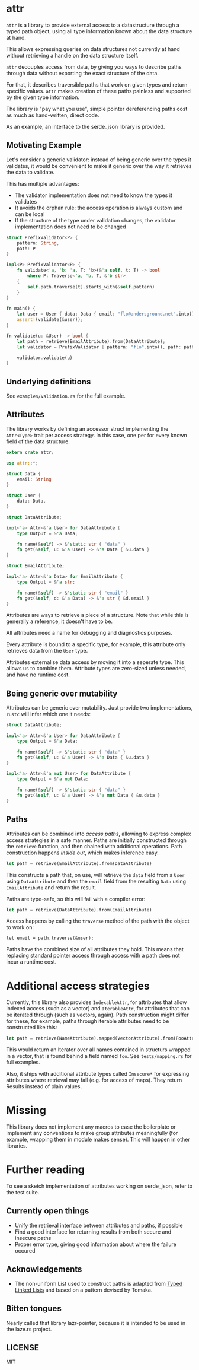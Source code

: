 # attr

`attr` is a library to provide external access to a datastructure through a
typed path object, using all type information known about the data
structure at hand.

This allows expressing queries on data structures not currently at hand without
retrieving a handle on the data structure itself.

`attr` decouples access from data, by giving you ways to describe paths through
data without exporting the exact structure of the data.

For that, it describes traversible paths that work on given types and return
specific values. `attr` makes creation of these paths painless and supported
by the given type information.

The library is "pay what you use", simple pointer dereferencing paths cost
as much as hand-written, direct code.

As an example, an interface to the serde_json library is provided.

## Motivating Example

Let's consider a generic validator: instead of being generic over the types it validates, it would be convenient to make it generic over the way it retrieves the data to validate.

This has multiple advantages:
* The validator implementation does not need to know the types it validates
* It avoids the orphan rule: the access operation is always custom and can be local
* If the structure of the type under validation changes, the validator implementation does not need to be changed

```rust
struct PrefixValidator<P> {
    pattern: String,
    path: P
}

impl<P> PrefixValidator<P> {
    fn validate<'a, 'b: 'a, T: 'b>(&'a self, t: T) -> bool
        where P: Traverse<'a, 'b, T, &'b str>
    {
        self.path.traverse(t).starts_with(&self.pattern)
    }
}

fn main() {
    let user = User { data: Data { email: "flo@andersground.net".into() }};
    assert!(validate(&user));
}

fn validate(u: &User) -> bool {
    let path = retrieve(EmailAttribute).from(DataAttribute);
    let validator = PrefixValidator { pattern: "flo".into(), path: path };

    validator.validate(u)
}
```

## Underlying definitions

See `examples/validation.rs` for the full example.

## Attributes

The library works by defining an accessor struct implementing the `Attr<Type>`
trait per access strategy. In this case, one per for every known field of the
data structure.

```rust
extern crate attr;

use attr::*;

struct Data {
    email: String
}

struct User {
    data: Data,
}

struct DataAttribute;

impl<'a> Attr<&'a User> for DataAttribute {
    type Output = &'a Data;

    fn name(&self) -> &'static str { "data" }
    fn get(&self, u: &'a User) -> &'a Data { &u.data }
}

struct EmailAttribute;

impl<'a> Attr<&'a Data> for EmailAttribute {
    type Output = &'a str;

    fn name(&self) -> &'static str { "email" }
    fn get(&self, d: &'a Data) -> &'a str { &d.email }
}
```

Attributes are ways to retrieve a piece of a structure. Note that while this is generally a reference, it doesn't have to be.

All attributes need a name for debugging and diagnostics purposes.

Every attribute is bound to a specific type, for example, this attribute only retrieves data from the `User` type.

Attributes externalise data access by moving it into a seperate type. This allows us to combine them. Attribute types are zero-sized unless needed, and have no runtime cost.

## Being generic over mutability

Attributes can be generic over mutability. Just provide two implementations, `rustc` will infer which one it needs:

```rust
struct DataAttribute;

impl<'a> Attr<&'a User> for DataAttribute {
    type Output = &'a Data;

    fn name(&self) -> &'static str { "data" }
    fn get(&self, u: &'a User) -> &'a Data { &u.data }
}

impl<'a> Attr<&'a mut User> for DataAttribute {
    type Output = &'a mut Data;

    fn name(&self) -> &'static str { "data" }
    fn get(&self, u: &'a User) -> &'a mut Data { &u.data }
}
```

## Paths

Attributes can be combined into _access paths_, allowing to express complex access strategies in a safe manner. Paths are initially constructed through the `retrieve` function, and then chained with additional operations. Path construction happens _inside out_, which makes inference easy.

```rust
let path = retrieve(EmailAttribute).from(DataAttribute)
```

This constructs a path that, on use, will retrieve the `data` field from a `User` using `DataAttribute` and then the `email` field from the resulting `Data` using `EmailAttribute` and return the result.

Paths are type-safe, so this will fail with a compiler error:

```rust
let path = retrieve(DataAttribute).from(EmailAttribute)
```

Access happens by calling the `traverse` method of the path with the object to work on:

```
let email = path.traverse(&user);
```

Paths have the combined size of all attributes they hold. This means that replacing standard pointer access through access with a path does not incur a runtime cost.

# Additional access strategies

Currently, this library also provides `IndexableAttr`, for attributes that allow indexed access (such as a vector) and `IterableAttr`, for attributes that can be iterated through (such as vectors, again). Path construction might differ for these, for example, paths through iterable attributes need to be constructed like this:

```rust
let path = retrieve(NameAttribute).mapped(VectorAttribute).from(FooAttribute);
```

This would return an Iterator over all names contained in structurs wrapped in a vector, that is found behind a field named `foo`. See `tests/mapping.rs` for full examples.

Also, it ships with additional attribute types called `Insecure*` for expressing attributes where retrieval may fail (e.g. for access of maps). They return Results instead of plain values.

# Missing

This library does not implement any macros to ease the boilerplate or implement any conventions to make group attributes meaningfully (for example, wrapping them in module makes sense). This will happen in other libraries.

# Further reading

To see a sketch implementation of attributes working on serde_json, refer to the test suite.

## Currently open things

* Unify the retrieval interface between attributes and paths, if possible
* Find a good interface for returning results from both secure and insecure paths
* Proper error type, giving good information about where the failure occured

## Acknowledgements

* The non-uniform List used to construct paths is adapted from [Typed Linked Lists](http://src.codes/typed-linked-lists.html) and based on a pattern devised by Tomaka.

## Bitten tongues

Nearly called that library lazr-pointer, because it is intended to be used in the
laze.rs project.

## LICENSE

MIT
